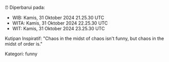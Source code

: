 ⏰ Diperbarui pada:
- WIB: Kamis, 31 Oktober 2024 21.25.30 UTC
- WITA: Kamis, 31 Oktober 2024 22.25.30 UTC
- WIT: Kamis, 31 Oktober 2024 23.25.30 UTC

Kutipan Inspiratif:
"Chaos in the midst of chaos isn't funny, but chaos in the midst of order is."


Kategori: funny

